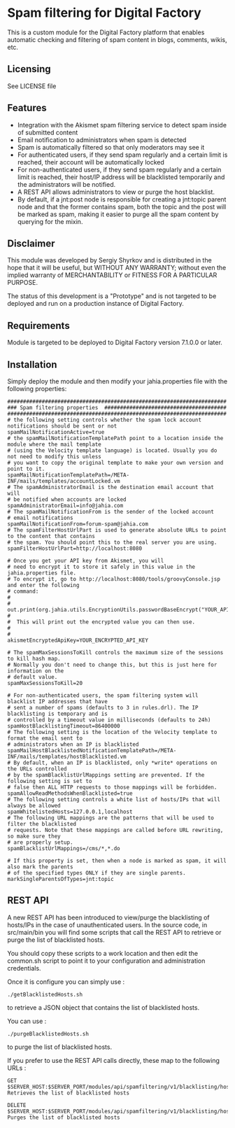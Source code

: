 Spam filtering for Digital Factory
==========================================

This is a custom module for the Digital Factory platform
that enables automatic checking and filtering of spam content in blogs, comments, wikis, etc.

Licensing
---------
See LICENSE file

Features
--------
- Integration with the Akismet spam filtering service to detect spam inside of submitted content
- Email notification to administrators when spam is detected
- Spam is automatically filtered so that only moderators may see it
- For authenticated users, if they send spam regularly and a certain limit is reached, their
  account will be automatically locked
- For non-authenticated users, if they send spam regularly and a certain limit is reached, their
  host/IP address will be blacklisted temporarily and the administrators will be notified.
- A REST API allows administrators to view or purge the host blacklist.
- By default, if a jnt:post node is responsible for creating a jnt:topic parent node and that the 
former contains spam, both the topic and the post will be marked as spam, making it easier to purge
all the spam content by querying for the mixin.

Disclaimer
----------
This module was developed by Sergiy Shyrkov and is distributed in the hope that
it will be useful, but WITHOUT ANY WARRANTY; without even the implied warranty
of MERCHANTABILITY or FITNESS FOR A PARTICULAR PURPOSE.

The status of this development is a "Prototype" and is not targeted to be deployed
and run on a production instance of Digital Factory.

Requirements
------------
Module is targeted to be deployed to Digital Factory version 7.1.0.0 or later.

Installation
------------

Simply deploy the module and then modify your jahia.properties file with the following properties:

    ######################################################################
    ### Spam filtering properties  #######################################
    ######################################################################
    # the following setting controls whether the spam lock account notifications should be sent or not
    spamMailNotificationActive=true
    # the spamMailNotificationTemplatePath point to a location inside the module where the mail template
    # (using the Velocity template language) is located. Usually you do not need to modify this unless
    # you want to copy the original template to make your own version and point to it.
    spamMailNotificationTemplatePath=/META-INF/mails/templates/accountLocked.vm
    # The spamAdministratorEmail is the destination email account that will
    # be notified when accounts are locked
    spamAdministratorEmail=info@jahia.com
    # The spamMailNotificationFrom is the sender of the locked account
    # email notifications
    spamMailNotificationFrom=forum-spam@jahia.com
    # The spamFilterHostUrlPart is used to generate absolute URLs to point to the content that contains
    # the spam. You should point this to the real server you are using.
    spamFilterHostUrlPart=http://localhost:8080

    # Once you get your API key from Akismet, you will
    # need to encrypt it to store it safely in this value in the jahia.properties file.
    # To encrypt it, go to http://localhost:8080/tools/groovyConsole.jsp and enter the following
    # command:
    #
    #     out.print(org.jahia.utils.EncryptionUtils.passwordBaseEncrypt("YOUR_API_KEY"))
    #
    #  This will print out the encrypted value you can then use.
    #
    #
    akismetEncryptedApiKey=YOUR_ENCRYPTED_API_KEY

    # The spamMaxSessionsToKill controls the maximum size of the sessions to kill hash map.
    # Normally you don't need to change this, but this is just here for information on the
    # default value.
    spamMaxSessionsToKill=20

    # For non-authenticated users, the spam filtering system will blacklist IP addresses that have
    # sent a number of spams (defaults to 3 in rules.drl). The IP blacklisting is temporary and is
    # controlled by a timeout value in milliseconds (defaults to 24h)
    spamHostBlacklistingTimeout=86400000
    # The following setting is the location of the Velocity template to format the email sent to
    # administrators when an IP is blacklisted
    spamMailHostBlacklistedNotificationTemplatePath=/META-INF/mails/templates/hostBlacklisted.vm
    # By default, when an IP is blacklisted, only *write* operations on the URLs controlled
    # by the spamBlacklistUrlMappings setting are prevented. If the following setting is set to
    # false then ALL HTTP requests to those mappings will be forbidden.
    spamAllowReadMethodsWhenBlacklisted=true
    # The following setting controls a white list of hosts/IPs that will always be allowed
    spamWhitelistedHosts=127.0.0.1,localhost
    # The following URL mappings are the patterns that will be used to filter the blacklisted
    # requests. Note that these mappings are called before URL rewriting, so make sure they
    # are properly setup.
    spamBlacklistUrlMappings=/cms/*,*.do
    
    # If this property is set, then when a node is marked as spam, it will also mark the parents
    # of the specified types ONLY if they are single parents.
    markSingleParentsOfTypes=jnt:topic

REST API
--------

A new REST API has been introduced to view/purge the blacklisting of hosts/IPs in the case
of unauthenticated users. In the source code, in src/main/bin you will find some scripts
that call the REST API to retrieve or purge the list of blacklisted hosts.

You should copy these scripts to a work location and then edit the common.sh script to
point it to your configuration and administration credentials.

Once it is configure you can simply use :

    ./getBlacklistedHosts.sh
    
to retrieve a JSON object that contains the list of blacklisted hosts.

You can use :

    ./purgeBlacklistedHosts.sh
    
to purge the list of blacklisted hosts.

If you prefer to use the REST API calls directly, these map to the following URLs : 

    GET $SERVER_HOST:$SERVER_PORT/modules/api/spamfiltering/v1/blacklisting/hosts
    Retrieves the list of blacklisted hosts
    
    DELETE $SERVER_HOST:$SERVER_PORT/modules/api/spamfiltering/v1/blacklisting/hosts
    Purges the list of blacklisted hosts
    
